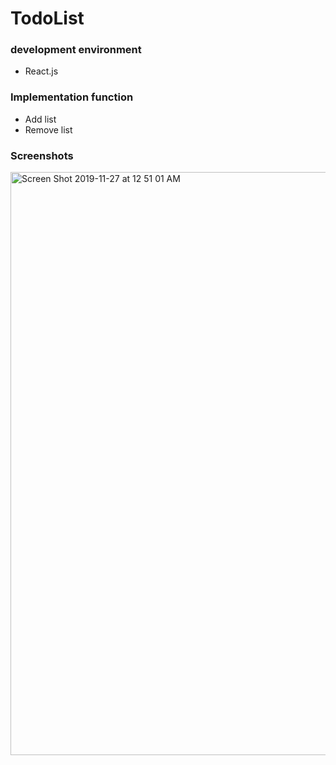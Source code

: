 # TodoList

### development environment
- React.js

### Implementation function
- Add list
- Remove list

### Screenshots
<img width="933" alt="Screen Shot 2019-11-27 at 12 51 01 AM" src="https://user-images.githubusercontent.com/33794732/69649269-22a8d580-10b0-11ea-92c4-c34b4abf5356.png">
